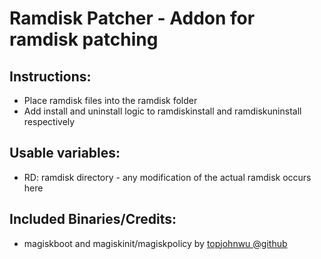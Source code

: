 # Ramdisk Patcher - Addon for ramdisk patching

## Instructions:
* Place ramdisk files into the ramdisk folder
* Add install and uninstall logic to ramdiskinstall and ramdiskuninstall respectively

## Usable variables:
* RD: ramdisk directory - any modification of the actual ramdisk occurs here

## Included Binaries/Credits:
* magiskboot and magiskinit/magiskpolicy by [topjohnwu @github](https://github.com/topjohnwu)
